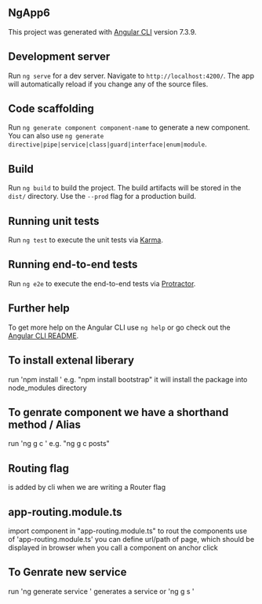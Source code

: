 ## NgApp6

This project was generated with [Angular CLI](https://github.com/angular/angular-cli) version 7.3.9.

## Development server

Run `ng serve` for a dev server. Navigate to `http://localhost:4200/`. The app will automatically reload if you change any of the source files.

## Code scaffolding

Run `ng generate component component-name` to generate a new component. You can also use `ng generate directive|pipe|service|class|guard|interface|enum|module`.

## Build

Run `ng build` to build the project. The build artifacts will be stored in the `dist/` directory. Use the `--prod` flag for a production build.

## Running unit tests

Run `ng test` to execute the unit tests via [Karma](https://karma-runner.github.io).

## Running end-to-end tests

Run `ng e2e` to execute the end-to-end tests via [Protractor](http://www.protractortest.org/).

## Further help

To get more help on the Angular CLI use `ng help` or go check out the [Angular CLI README](https://github.com/angular/angular-cli/blob/master/README.md).


## To install extenal liberary

run 'npm install <libraryname>' e.g.  "npm install bootstrap" it will install the package into node_modules directory 

## To genrate component we have a shorthand method / Alias

run 'ng g c  <componentName>' e.g. "ng g c posts"

## Routing flag

<router-outlet></router-outlet> is added by cli when we are writing a Router flag

## app-routing.module.ts

import component in "app-routing.module.ts" to rout the components 
use of 'app-routing.module.ts' you can define url/path of page, which should be displayed in browser when you call a component on anchor click

## To Genrate new service

run 'ng generate service <name>' generates a service or 'ng g s <serviceName>'